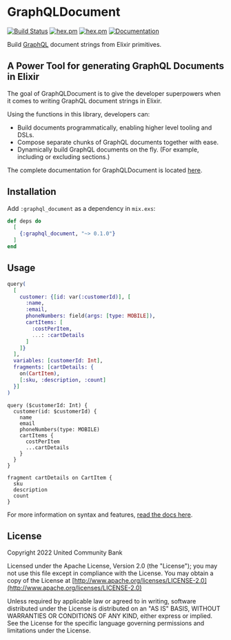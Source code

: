 # GraphQLDocument

[![Build Status](https://github.com/ucbi/graphql_document/workflows/CI/badge.svg)](https://github.com/ucbi/graphql_document/actions?query=workflow%3A%22CI%22)
[![hex.pm](https://img.shields.io/hexpm/v/graphql_document.svg)](https://hex.pm/packages/graphql_document)
[![hex.pm](https://img.shields.io/hexpm/l/graphql_document.svg)](https://hex.pm/packages/graphql_document)
[![Documentation](https://img.shields.io/badge/documentation-gray)](https://hexdocs.pm/graphql_document/)

Build [GraphQL](https://graphql.org/) document strings from Elixir primitives.

## A Power Tool for generating GraphQL Documents in Elixir

The goal of GraphQLDocument is to give the developer superpowers when it comes
to writing GraphQL document strings in Elixir.

Using the functions in this library, developers can:

- Build documents programmatically, enabling higher level tooling and DSLs.
- Compose separate chunks of GraphQL documents together with ease.
- Dynamically build GraphQL documents on the fly. (For example, including or excluding sections.)

The complete documentation for GraphQLDocument is located [here](https://hexdocs.pm/graphql_document/).

## Installation

Add `:graphql_document` as a dependency in `mix.exs`:

```elixir
def deps do
  [
    {:graphql_document, "~> 0.1.0"}
  ]
end
```

## Usage

```elixir
query(
  [
    customer: {[id: var(:customerId)], [
      :name,
      :email,
      phoneNumbers: field(args: [type: MOBILE]),
      cartItems: [
        :costPerItem,
        ...: :cartDetails
      ]
    ]}
  ],
  variables: [customerId: Int],
  fragments: [cartDetails: {
    on(CartItem),
    [:sku, :description, :count]
  }]
)
```

```gql
query ($customerId: Int) {
  customer(id: $customerId) {
    name
    email
    phoneNumbers(type: MOBILE)
    cartItems {
      costPerItem
      ...cartDetails
    }
  }
}

fragment cartDetails on CartItem {
  sku
  description
  count
}
```

For more information on syntax and features, [read the docs here](https://hexdocs.pm/graphql_document/).

## License

Copyright 2022 United Community Bank

Licensed under the Apache License, Version 2.0 (the "License"); you may not use
this file except in compliance with the License.  You may obtain a copy of the
License at [http://www.apache.org/licenses/LICENSE-2.0](http://www.apache.org/licenses/LICENSE-2.0)

Unless required by applicable law or agreed to in writing, software distributed
under the License is distributed on an "AS IS" BASIS, WITHOUT WARRANTIES OR
CONDITIONS OF ANY KIND, either express or implied.  See the License for the
specific language governing permissions and limitations under the License.
